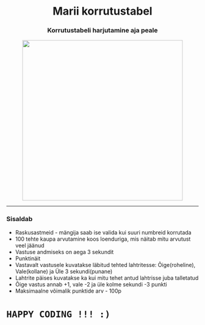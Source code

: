 <h1 align="center">
    <strong>Marii korrutustabel</strong>
</h1>
<h3 align="center">
    <p>Korrutustabeli harjutamine aja peale</p>
</h3>

<p align="center"><img src="https://user-images.githubusercontent.com/34022590/116037981-83f02200-a671-11eb-874b-c48e2b2531a8.png" width="420px"></p>

<hr>

### Sisaldab
* Raskusastmeid - mängija saab ise valida kui suuri numbreid korrutada
* 100 tehte kaupa arvutamine koos loenduriga, mis näitab mitu arvutust veel jäänud
* Vastuse andmiseks on aega 3 sekundit
* Punktinäit
* Vastavalt vastusele kuvatakse läbitud tehted lahtritesse: Õige(roheline), Vale(kollane) ja Üle 3 sekundi(punane)
* Lahtrite päises kuvatakse ka kui mitu tehet antud lahtrisse juba talletatud
* Õige vastus annab +1, vale -2 ja üle kolme sekundi -3 punkti
* Maksimaalne võimalik punktide arv - 100p

# `HAPPY CODING !!! :)`
